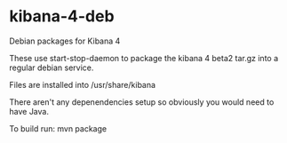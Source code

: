 kibana-4-deb
============

Debian packages for Kibana 4

These use start-stop-daemon to package the kibana 4 beta2 tar.gz into a regular debian service.

Files are installed into /usr/share/kibana

There aren't any depenendencies setup so obviously you would need to have Java.

To build run:
mvn package

